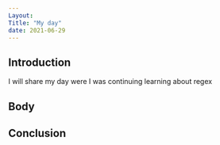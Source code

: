 ```yaml
---
Layout:
Title: "My day"
date: 2021-06-29
---
```


## Introduction

I will share my day were I was continuing learning about regex

## Body

## Conclusion

